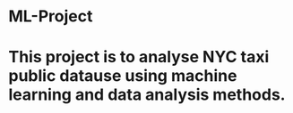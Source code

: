 # ML-Project
# This project is to analyse NYC taxi public datause using machine learning and data analysis methods.
